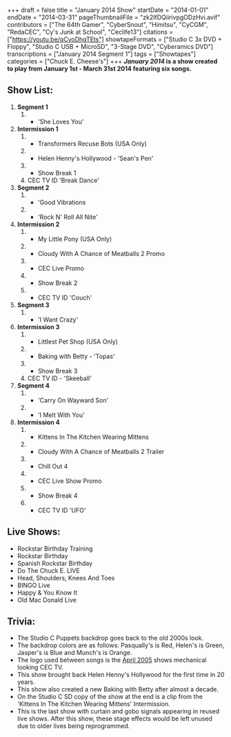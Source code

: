 +++
draft = false
title = "January 2014 Show"
startDate = "2014-01-01"
endDate = "2014-03-31"
pageThumbnailFile = "zk2IfDQiirivpgODzHvi.avif"
contributors = ["The 64th Gamer", "CyberSnout", "Himitsu", "CyCGM", "RedaCEC", "Cy's Junk at School", "Ceclife13"]
citations = ["https://youtu.be/qCyoDhgTEts"]
showtapeFormats = ["Studio C 3x DVD + Floppy", "Studio C USB + MicroSD", "3-Stage DVD", "Cyberamics DVD"]
transcriptions = ["January 2014 Segment 1"]
tags = ["Showtapes"]
categories = ["Chuck E. Cheese's"]
+++
***January 2014* is a show created to play from January 1st - March 31st 2014 featuring six songs.**

## Show List:

1.  **Segment 1**
    1.  - 'She Loves You'
2.  **Intermission 1**
    1.  - Transformers Recuse Bots (USA Only)
    2.  - Helen Henny's Hollywood - 'Sean's Pen'
    3.  - Show Break 1
    4.  CEC TV ID 'Break Dance'
3.  **Segment 2**
    1.  - 'Good Vibrations
    2.  - 'Rock N' Roll All Nite'
4.  **Intermission 2**
    1.  - My Little Pony (USA Only)
    2.  - Cloudy With A Chance of Meatballs 2 Promo
    3.  - CEC Live Promo
    4.  - Show Break 2
    5.  - CEC TV ID 'Couch'
5.  **Segment 3**
    1.  - 'I Want Crazy'
6.  **Intermission 3**
    1.  - Littlest Pet Shop (USA Only)
    2.  - Baking with Betty - 'Topas'
    3.  - Show Break 3
    4.  CEC TV ID - 'Skeeball'
7.  **Segment 4**
    1.  - 'Carry On Wayward Son'
    2.  - 'I Melt With You'
8.  **Intermission 4**
    1.  - Kittens In The Kitchen Wearing Mittens
    2.  - Cloudy With A Chance of Meatballs 2 Trailer
    3.  - Chill Out 4
    4.  - CEC Live Show Promo
    5.  - Show Break 4
    6.  - CEC TV ID 'UFO'

## Live Shows:

- Rockstar Birthday Training
- Rockstar Birthday
- Spanish Rockstar Birthday
- Do The Chuck E. LIVE
- Head, Shoulders, Knees And Toes
- BINGO Live
- Happy & You Know It
- Old Mac Donald Live

## Trivia:

- The Studio C Puppets backdrop goes back to the old 2000s look.
- The backdrop colors are as follows: Pasqually's is Red, Helen's is Green, Jasper's is Blue and Munch's is Orange.
- The logo used between songs is the [April 2005](https://decodedocdigitize.miraheze.org/wiki/CEC_TV_April_2005_Show) shows mechanical looking CEC TV.
- This show brought back Helen Henny's Hollywood for the first time in 20 years.
- This show also created a new Baking with Betty after almost a decade.
- On the Studio C SD copy of the show at the end is a clip from the 'Kittens In The Kitchen Wearing Mittens' Intermission.
- This is the last show with curtain and gobo signals appearing in reused live shows. After this show, these stage effects would be left unused due to older lives being reprogrammed.
